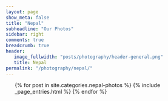 ```yaml
---
layout: page
show_meta: false
title: "Nepal"
subheadline: "Our Photos"
sidebar: right
comments: true
breadcrumb: true
header:
   image_fullwidth: "posts/photography/header-general.png"
   title: Nepal
permalink: "/photography/nepal/"
---
```

<ul>
    {% for post in site.categories.nepal-photos %}
        {% include _page_entries.html %}
    {% endfor %}
</ul>